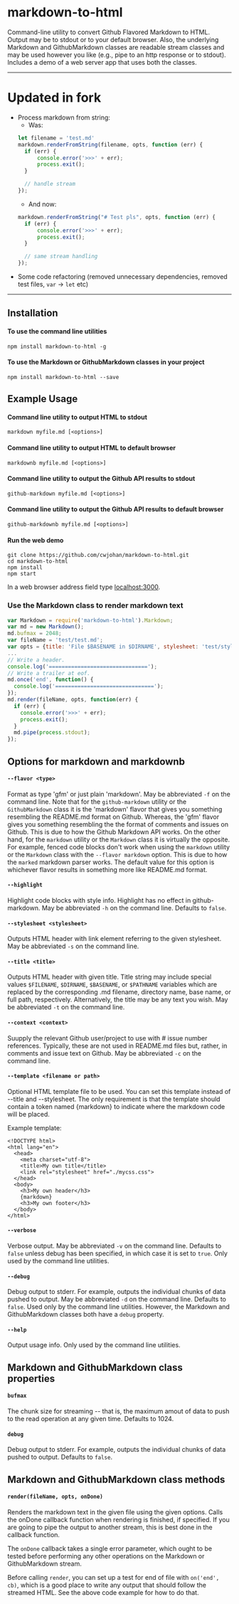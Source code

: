 markdown-to-html
================

Command-line utility to convert Github Flavored Markdown to HTML.
Output may be to stdout or to your default browser.
Also, the underlying Markdown and GithubMarkdown classes are readable stream classes
and may be used however you like (e.g., pipe to an http response or to stdout).
Includes a demo of a web server app that uses both the classes.

---
# Updated in fork
- Process markdown from string:
  - Was:
  ```javascript
  let filename = 'test.md'
  markdown.renderFromString(filename, opts, function (err) {
    if (err) {
        console.error('>>>' + err);
        process.exit();
    }

    // handle stream
  });
  ```
  - And now:
  ```javascript
  markdown.renderFromString("# Test pls", opts, function (err) {
    if (err) {
        console.error('>>>' + err);
        process.exit();
    }

    // same stream handling
  });
  ```
- Some code refactoring (removed unnecessary dependencies, removed test files, `var` -> `let` etc)

---

## Installation

#### To use the command line utilities

```
npm install markdown-to-html -g
```

#### To use the Markdown or GithubMarkdown classes in your project

    npm install markdown-to-html --save

## Example Usage

#### Command line utility to output HTML to stdout

    markdown myfile.md [<options>]

#### Command line utility to output HTML to default browser

    markdownb myfile.md [<options>]

#### Command line utility to output the Github API results to stdout


    github-markdown myfile.md [<options>]

#### Command line utility to output the Github API results to default browser

    github-markdownb myfile.md [<options>]

#### Run the web demo
```
git clone https://github.com/cwjohan/markdown-to-html.git
cd markdown-to-html
npm install
npm start
```
In a web browser address field type [localhost:3000](http://localhost:3000).

### Use the Markdown class to render markdown text

```js
var Markdown = require('markdown-to-html').Markdown;
var md = new Markdown();
md.bufmax = 2048;
var fileName = 'test/test.md';
var opts = {title: 'File $BASENAME in $DIRNAME', stylesheet: 'test/style.css'};
...
// Write a header.
console.log('===============================');
// Write a trailer at eof.
md.once('end', function() {
  console.log('===============================');
});
md.render(fileName, opts, function(err) {
  if (err) {
    console.error('>>>' + err);
    process.exit();
  }
  md.pipe(process.stdout);
});
```

## Options for markdown and markdownb

#### `--flavor <type>`

Format as type 'gfm' or just plain 'markdown'. May be abbreviated `-f` on the command line.
Note that for the `github-markdown` utility or the `GithubMarkdown` class it is the 'markdown' flavor that gives you
something resembling the README.md format on Github. Whereas, the 'gfm' flavor gives you something resembling the
the format of comments and issues on Github. This is due to how the Github Markdown API works. On the other hand,
for the `markdown` utility or the `Markdown` class it is virtually the opposite. For example, fenced code blocks
don't work when using the `markdown` utility or the `Markdown` class with the `--flavor markdown` option. This is
due to how the `marked` markdown parser works. The default value for this option is whichever flavor results in
something more like README.md format.

#### `--highlight`

Highlight code blocks with style info. Highlight has no effect in github-markdown.
May be abbreviated `-h` on the command line. Defaults to `false`.

#### `--stylesheet <stylesheet>`

Outputs HTML header with link element referring to the given stylesheet.
May be abbreviated `-s` on the command line.

#### `--title <title>`

Outputs HTML header with given title. Title string may include special values
`$FILENAME`, `$DIRNAME`, `$BASENAME`, or `$PATHNAME` variables which are replaced by the
corresponding .md filename, directory name, base name, or full path, respectively.
Alternatively, the title may be any text you wish. May be abbreviated `-t` on the command line.

#### `--context <context>`

Suupply the relevant Github user/project to use with #<n> issue number references. Typically, these are
not used in README.md files but, rather, in comments and issue text on Github.
May be abbreviated `-c` on the command line.

#### `--template <filename or path>`

Optional HTML template file to be used. You can set this template instead of --title and --stylesheet. The only requirement is that the template should contain a token named {markdown} to indicate where the markdown code will be placed.

Example template:
```
<!DOCTYPE html>
<html lang="en">
  <head>
    <meta charset="utf-8">
    <title>My own title</title>
    <link rel="stylesheet" href="./mycss.css">
  </head>
  <body>
    <h3>My own header</h3>
    {markdown}
    <h3>My own footer</h3>
  </body>
</html>
```

#### `--verbose`

Verbose output. May be abbreviated `-v` on the command line. Defaults to `false` unless debug has
been specified, in which case it is set to `true`. Only used by the command line utilities.

#### `--debug`

Debug output to stderr. For example, outputs the individual chunks of data pushed to output.
May be abbreviated `-d` on the command line. Defaults to `false`. Used only by the command line
utilities. However, the Markdown and GithubMarkdown classes both have a `debug` property.

#### `--help`

Output usage info. Only used by the command line utilities.

## Markdown and GithubMarkdown class properties

#### `bufmax`

The chunk size for streaming -- that is, the maximum amout of data to push to the read
operation at any given time. Defaults to 1024.

#### `debug`

Debug output to stderr. For example, outputs the individual chunks of data pushed to output.
Defaults to `false`.

## Markdown and GithubMarkdown class methods

#### `render(fileName, opts, onDone)`

Renders the markdown text in the given file using the given
options. Calls the onDone callback function when rendering is finished, if specified. If you are going to
pipe the output to another stream, this is best done in the callback function.

The `onDone` callback takes a single error parameter, which ought to be tested before
performing any other operations on the Markdown or GithubMarkdown stream.

Before calling `render`, you can set up a test for end of file with `on('end', cb)`, which is a good place
to write any output that should follow the streamed HTML. See the above code example for how to do that.

